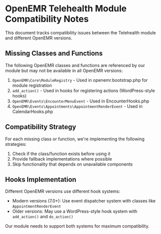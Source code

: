 # OpenEMR Telehealth Module Compatibility Notes

This document tracks compatibility issues between the Telehealth module and different OpenEMR versions.

## Missing Classes and Functions

The following OpenEMR classes and functions are referenced by our module but may not be available in all OpenEMR versions:

1. `OpenEMR\Core\ModuleRegistry` - Used in openemr.bootstrap.php for module registration
2. `add_action()` - Used in hooks for registering actions (WordPress-style hooks)
3. `OpenEMR\Events\EncounterMenuEvent` - Used in EncounterHooks.php
4. `OpenEMR\Events\Appointments\AppointmentRenderEvent` - Used in CalendarHooks.php

## Compatibility Strategy

For each missing class or function, we're implementing the following strategies:

1. Check if the class/function exists before using it
2. Provide fallback implementations where possible
3. Skip functionality that depends on unavailable components

## Hooks Implementation

Different OpenEMR versions use different hook systems:

- Modern versions (7.0+): Use event dispatcher system with classes like `AppointmentRenderEvent`
- Older versions: May use a WordPress-style hook system with `add_action()` and `do_action()`

Our module needs to support both systems for maximum compatibility.
